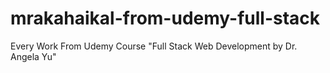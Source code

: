 # mrakahaikal-from-udemy-full-stack
Every Work From Udemy Course "Full Stack Web Development by Dr. Angela Yu"
